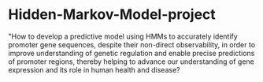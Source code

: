 # Hidden-Markov-Model-project
"How to develop a predictive model using HMMs to accurately identify promoter gene sequences, despite their non-direct observability, in order to improve understanding of genetic regulation and enable precise predictions of promoter regions, thereby helping to advance our understanding of gene expression and its role in human health and disease?
